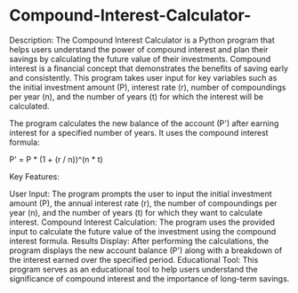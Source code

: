 # Compound-Interest-Calculator-

Description:
The Compound Interest Calculator is a Python program that helps users understand the power of compound interest and plan their savings by calculating the future value of their investments. Compound interest is a financial concept that demonstrates the benefits of saving early and consistently. This program takes user input for key variables such as the initial investment amount (P), interest rate (r), number of compoundings per year (n), and the number of years (t) for which the interest will be calculated.

The program calculates the new balance of the account (P') after earning interest for a specified number of years. It uses the compound interest formula:

P' = P * (1 + (r / n))^(n * t)

Key Features:

User Input: The program prompts the user to input the initial investment amount (P), the annual interest rate (r), the number of compoundings per year (n), and the number of years (t) for which they want to calculate interest.
Compound Interest Calculation: The program uses the provided input to calculate the future value of the investment using the compound interest formula.
Results Display: After performing the calculations, the program displays the new account balance (P') along with a breakdown of the interest earned over the specified period.
Educational Tool: This program serves as an educational tool to help users understand the significance of compound interest and the importance of long-term savings.
